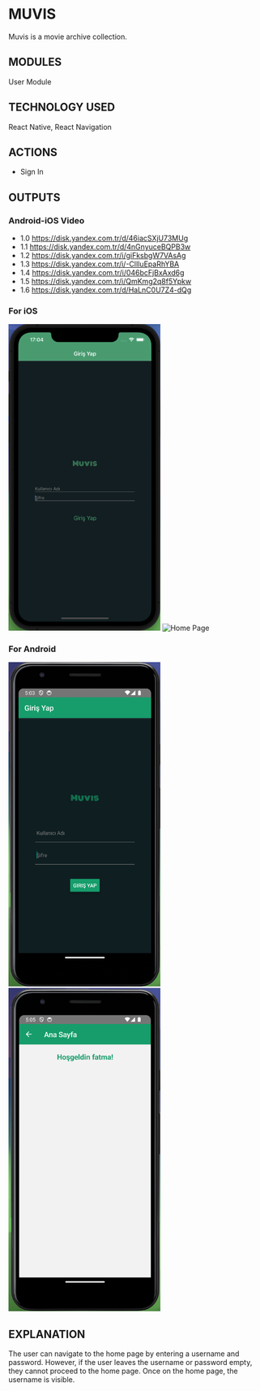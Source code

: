 
# MUVIS
Muvis is a movie archive collection.

## MODULES
User Module

## TECHNOLOGY USED
React Native, 
React Navigation

## ACTIONS
- Sign In

## OUTPUTS
### Android-iOS Video
- 1.0 https://disk.yandex.com.tr/d/46iacSXjU73MUg
- 1.1 https://disk.yandex.com.tr/d/4nGnyuceBQPB3w
- 1.2 https://disk.yandex.com.tr/i/giFksbgW7VAsAg
- 1.3 https://disk.yandex.com.tr/i/-ClIluEpaRhYBA
- 1.4 https://disk.yandex.com.tr/i/046bcFjBxAxd6g
- 1.5 https://disk.yandex.com.tr/i/QmKmg2q8f5Ypkw
- 1.6 https://disk.yandex.com.tr/d/HaLnC0U7Z4-dQg

### For iOS
<img src="assets/images/ios-login.png" alt="Login Page" width="300">
<img src="assets//imagesios-home.png" alt="Home Page" width="300">

### For Android
<img src="assets/images/android-login.png" alt="Login Page" width="300">
<img src="assets/images/android-home.png" alt="Home Page" width="300">

## EXPLANATION
The user can navigate to the home page by entering a username and password. However, if the user leaves the username or password empty, they cannot proceed to the home page. Once on the home page, the username is visible.